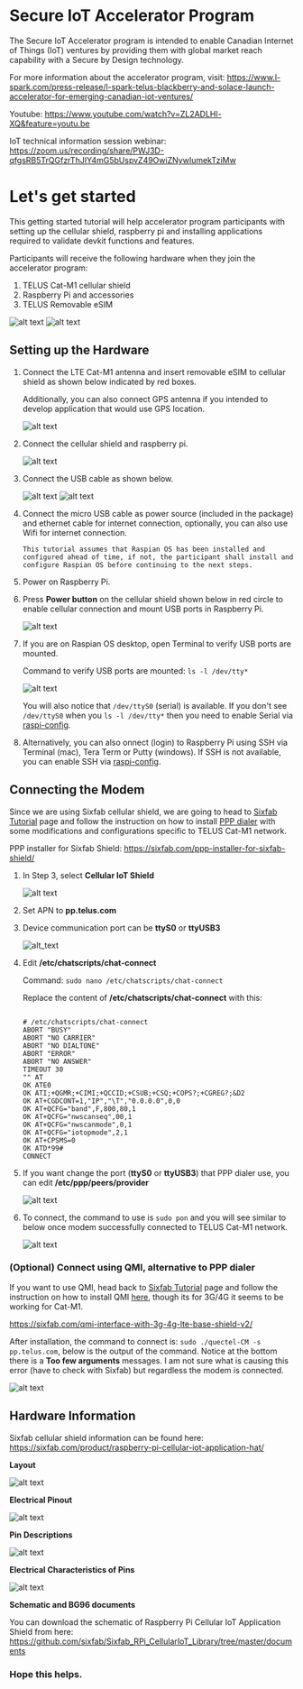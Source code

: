 # Secure IoT Accelerator Program

The Secure IoT Accelerator program is intended to enable Canadian Internet of Things (IoT) ventures by providing them with global market reach capability with a Secure by Design technology.

For more information about the accelerator program, visit: https://www.l-spark.com/press-release/l-spark-telus-blackberry-and-solace-launch-accelerator-for-emerging-canadian-iot-ventures/

Youtube: https://www.youtube.com/watch?v=ZL2ADLHl-XQ&feature=youtu.be

IoT technical information session webinar: https://zoom.us/recording/share/PWJ3D-qfgsRB5TrQGfzrThJIY4mG5bUspvZ49OwiZNywIumekTziMw

# Let's get started

This getting started tutorial will help accelerator program participants with setting up the cellular shield, raspberry pi and installing applications required to validate devkit functions and features.

Participants will receive the following hardware when they join the accelerator program:

1. TELUS Cat-M1 cellular shield
2. Raspberry Pi and accessories
3. TELUS Removable eSIM

![alt text](images/cellular_shield_front.jpg)
![alt text](images/rasp_pi.jpg)

## Setting up the Hardware

1. Connect the LTE Cat-M1 antenna and insert removable eSIM to cellular shield as shown below indicated by red boxes. 

      Additionally, you can also connect GPS antenna if you intended to develop application that would use GPS location.

      ![alt text](images/insert_esim_and_connect_antenna.jpg)

2. Connect the cellular shield and raspberry pi.

      ![alt text](images/shield_and_pi_stacked_1.jpg)

3. Connect the USB cable as shown below.

      ![alt text](images/usb_cable_connected_2.jpg)
      ![alt text](images/usb_cable_connected_1.jpg)      

4. Connect the micro USB cable as power source (included in the package) and ethernet cable for internet connection, optionally, you can also use Wifi for internet connection.

   `This tutorial assumes that Raspian OS has been installed and configured ahead of time, if not, the participant shall install and configure Raspian OS before continuing to the next steps.`
   
5. Power on Raspberry Pi. 
      
6. Press **Power button** on the cellular shield shown below in red circle to enable cellular connection and mount USB ports in Raspberry Pi.

   ![alt text](images/press_power_on_button.jpg) 
   
7. If you are on Raspian OS desktop, open Terminal to verify USB ports are mounted.

   Command to verify USB ports are mounted: `ls -l /dev/tty*`
   
   ![alt text](images/shield_on_and_usb_ports_mounted.png) 
   
   You will also notice that `/dev/ttyS0` (serial) is available. If you don't see `/dev/ttyS0` when you `ls -l /dev/tty*` then you need to enable Serial via [raspi-config](https://www.raspberrypi.org/documentation/configuration/raspi-config.md).

8. Alternatively, you can also onnect (login) to Raspberry Pi using SSH via Terminal (mac), Tera Term or Putty (windows). If SSH is not available, you can enable SSH via [raspi-config](https://www.raspberrypi.org/documentation/configuration/raspi-config.md).

## Connecting the Modem

Since we are using Sixfab cellular shield, we are going to head to [Sixfab Tutorial](https://sixfab.com/tutorials/) page and follow the instruction on how to install [PPP dialer](https://sixfab.com/ppp-installer-for-sixfab-shield/) with some modifications and configurations specific to TELUS Cat-M1 network.

PPP installer for Sixfab Shield: https://sixfab.com/ppp-installer-for-sixfab-shield/

1. In Step 3, select **Cellular IoT Shield**

      ![alt text](https://sixfab-com.exactdn.com/wp-content/uploads/2018/09/installsh01.png)

2. Set APN to **pp.telus.com**

3. Device communication port can be **ttyS0** or **ttyUSB3**

      ![alt_text](https://sixfab-com.exactdn.com/wp-content/uploads/2018/09/installsh04.png)
      
4. Edit **/etc/chatscripts/chat-connect**

      Command: `sudo nano /etc/chatscripts/chat-connect`
      
      Replace the content of **/etc/chatscripts/chat-connect** with this:
      
      ```
      
      # /etc/chatscripts/chat-connect
      ABORT "BUSY"
      ABORT "NO CARRIER"
      ABORT "NO DIALTONE"
      ABORT "ERROR"
      ABORT "NO ANSWER"
      TIMEOUT 30
      "" AT
      OK ATE0
      OK ATI;+QGMR;+CIMI;+QCCID;+CSUB;+CSQ;+COPS?;+CGREG?;&D2
      OK AT+CGDCONT=1,"IP","\T","0.0.0.0",0,0
      OK AT+QCFG="band",F,800,80,1
      OK AT+QCFG="nwscanseq",00,1
      OK AT+QCFG="nwscanmode",0,1
      OK AT+QCFG="iotopmode",2,1
      OK AT+CPSMS=0
      OK ATD*99#
      CONNECT
      
      ```

5. If you want change the port (**ttyS0** or **ttyUSB3**) that PPP dialer use, you can edit **/etc/ppp/peers/provider**

      ![alt text](images/peers_providers.png)

6. To connect, the command to use is `sudo pon` and you will see similar to below once modem successfully connected to TELUS Cat-M1 network.

      ![alt text](images/sudo_pon_success.png)
      
### (Optional) Connect using QMI, alternative to PPP dialer

If you want to use QMI, head back to [Sixfab Tutorial](https://sixfab.com/tutorials/) page and follow the instruction on how to install QMI [here](https://sixfab.com/qmi-interface-with-3g-4g-lte-base-shield-v2/), though its for 3G/4G it seems to be working for Cat-M1.

https://sixfab.com/qmi-interface-with-3g-4g-lte-base-shield-v2/

After installation, the command to connect is: `sudo ./quectel-CM -s pp.telus.com`, below is the output of the command. Notice at the bottom there is a **Too few arguments** messages. I am not sure what is causing this error (have to check with Sixfab) but regardless the modem is connected.

![alt text](images/qmi_connect.png)

## Hardware Information

Sixfab cellular shield information can be found here: https://sixfab.com/product/raspberry-pi-cellular-iot-application-hat/

**Layout**

![alt text](https://sixfab-com.exactdn.com/wp-content/uploads/2018/10/rpi_cellulariot_application_shield_layout-1.png?strip=all&ssl=1)

**Electrical Pinout**

![alt text](https://sixfab-com.exactdn.com/wp-content/uploads/2018/10/rpi_cellulariot_app_shield_pinout-e1545901898330.png?strip=all&w=1170&ssl=1)

**Pin Descriptions**

![alt text](images/shield_pin_description.png)

**Electrical Characteristics of Pins**

![alt text](images/shield_characteristics_pin.png)

**Schematic and BG96 documents**

You can download the schematic of Raspberry Pi Cellular IoT Application Shield from here: https://github.com/sixfab/Sixfab_RPi_CellularIoT_Library/tree/master/documents

### Hope this helps.
